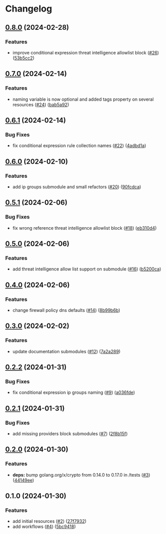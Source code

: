 # Changelog

## [0.8.0](https://github.com/CloudNationHQ/terraform-azure-vwan/compare/v0.7.0...v0.8.0) (2024-02-28)


### Features

* improve conditional expression threat intelligence allowlist block ([#26](https://github.com/CloudNationHQ/terraform-azure-vwan/issues/26)) ([53b5cc2](https://github.com/CloudNationHQ/terraform-azure-vwan/commit/53b5cc215e1e88b82af8a2a46f34c5da6a6f8fb9))

## [0.7.0](https://github.com/CloudNationHQ/terraform-azure-vwan/compare/v0.6.1...v0.7.0) (2024-02-14)


### Features

* naming variable is now optional and added tags property on several resources ([#24](https://github.com/CloudNationHQ/terraform-azure-vwan/issues/24)) ([bab5a92](https://github.com/CloudNationHQ/terraform-azure-vwan/commit/bab5a925c02494b6fe3a91b0a6363dbe2e59bfc6))

## [0.6.1](https://github.com/CloudNationHQ/terraform-azure-vwan/compare/v0.6.0...v0.6.1) (2024-02-14)


### Bug Fixes

* fix conditional expression rule collection names ([#22](https://github.com/CloudNationHQ/terraform-azure-vwan/issues/22)) ([4adbd1a](https://github.com/CloudNationHQ/terraform-azure-vwan/commit/4adbd1a249a5472c8997a01b88efc86780fa1442))

## [0.6.0](https://github.com/CloudNationHQ/terraform-azure-vwan/compare/v0.5.1...v0.6.0) (2024-02-10)


### Features

* add ip groups submodule and small refactors ([#20](https://github.com/CloudNationHQ/terraform-azure-vwan/issues/20)) ([90fcdca](https://github.com/CloudNationHQ/terraform-azure-vwan/commit/90fcdca57122cbfd03cfb0e07f62becb5513871d))

## [0.5.1](https://github.com/CloudNationHQ/terraform-azure-vwan/compare/v0.5.0...v0.5.1) (2024-02-06)


### Bug Fixes

* fix wrong reference threat intelligence allowlist block ([#18](https://github.com/CloudNationHQ/terraform-azure-vwan/issues/18)) ([eb310d4](https://github.com/CloudNationHQ/terraform-azure-vwan/commit/eb310d4e4a15f7d94d0545775280c672d30cc419))

## [0.5.0](https://github.com/CloudNationHQ/terraform-azure-vwan/compare/v0.4.0...v0.5.0) (2024-02-06)


### Features

* add threat intelligence allow list support on submodule ([#16](https://github.com/CloudNationHQ/terraform-azure-vwan/issues/16)) ([b5200ca](https://github.com/CloudNationHQ/terraform-azure-vwan/commit/b5200ca7a5c00c64c00ca260ca422ee63a3eeacf))

## [0.4.0](https://github.com/CloudNationHQ/terraform-azure-vwan/compare/v0.3.0...v0.4.0) (2024-02-06)


### Features

* change firewall policy dns defaults ([#14](https://github.com/CloudNationHQ/terraform-azure-vwan/issues/14)) ([8b99b6b](https://github.com/CloudNationHQ/terraform-azure-vwan/commit/8b99b6b5df06836356fe6802c8b3d38a23eb01c0))

## [0.3.0](https://github.com/CloudNationHQ/terraform-azure-vwan/compare/v0.2.2...v0.3.0) (2024-02-02)


### Features

* update documentation submodules ([#12](https://github.com/CloudNationHQ/terraform-azure-vwan/issues/12)) ([7a2a289](https://github.com/CloudNationHQ/terraform-azure-vwan/commit/7a2a2895efaa09fa16ec85c90389554454f8f4df))

## [0.2.2](https://github.com/CloudNationHQ/terraform-azure-vwan/compare/v0.2.1...v0.2.2) (2024-01-31)


### Bug Fixes

* fix conditional expression ip groups naming ([#9](https://github.com/CloudNationHQ/terraform-azure-vwan/issues/9)) ([a036fde](https://github.com/CloudNationHQ/terraform-azure-vwan/commit/a036fde5708723129106f2e1c19e6d65cc8c50da))

## [0.2.1](https://github.com/CloudNationHQ/terraform-azure-vwan/compare/v0.2.0...v0.2.1) (2024-01-31)


### Bug Fixes

* add missing providers block submodules ([#7](https://github.com/CloudNationHQ/terraform-azure-vwan/issues/7)) ([2f8b15f](https://github.com/CloudNationHQ/terraform-azure-vwan/commit/2f8b15fe6f0ceaf4377fe3ec4f7c066f0064731f))

## [0.2.0](https://github.com/CloudNationHQ/terraform-azure-vwan/compare/v0.1.0...v0.2.0) (2024-01-30)


### Features

* **deps:** bump golang.org/x/crypto from 0.14.0 to 0.17.0 in /tests ([#3](https://github.com/CloudNationHQ/terraform-azure-vwan/issues/3)) ([44149ee](https://github.com/CloudNationHQ/terraform-azure-vwan/commit/44149ee2ed3c77745bb8b3d563a815d9d1487e7b))

## 0.1.0 (2024-01-30)


### Features

* add initial resources ([#2](https://github.com/CloudNationHQ/terraform-azure-vwan/issues/2)) ([27f7932](https://github.com/CloudNationHQ/terraform-azure-vwan/commit/27f7932299d66bf77f90b4f8da350ac8de2c8e9a))
* add workflows ([#4](https://github.com/CloudNationHQ/terraform-azure-vwan/issues/4)) ([5bc9418](https://github.com/CloudNationHQ/terraform-azure-vwan/commit/5bc9418f90f794d8779e7c47a5e2fd9eb1bb3952))
